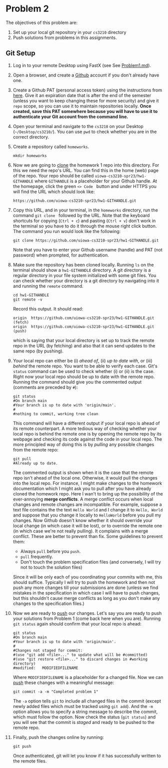 # Problem 2
The objectives of this problem are:
1. Set up your local git repository in your `cs3210`
   directory
2. Push solutions from problems in this assignments.

## Git Setup
1. Log in to your remote Desktop using FastX (see 
See [Problem1.md](./Problem1.md)).
2. Open a browser, and create a 
[Github](https:www.github.com) account if you don't already have one.
3. Create a Github PAT (personal access token) using
the instructions from [here](https://docs.github.com/en/authentication/keeping-your-account-and-data-secure/managing-your-personal-access-tokens#creating-a-personal-access-token-classic). Give it an expiration date that is
after the end of the semester (unless you want to keep
changing these for more security) and give it `repo` 
scope, so you can use it to maintain repositories locally. **Once created, save this PAT somewhere because 
you will have to use it to authenticate your Git account 
from the command line.**
4. Open your terminal and navigate to the `cs3210`
on your Desktop (`~/Desktop/cs3210/`). You can
use `pwd` to check whether you are in the correct
directory.
5. Create a repository called `homeworks`.
    ```
    mkdir homeworks
    ```
6. Now we are going to [clone](./README.md#octocat-cloning) the homework 1 repo
into this directory. For this we need the repo's URL.
You can find this in the home (web) page of the repo.
Your repo should be called 
`uiowa-cs3210-spr23/hw1-GITHANDLE` where `GITHANDLE`
is a placeholder for your Github handle. At the homepage,
click the green `<> Code ` button and under HTTPS you
will find the URL which should look like:
    ```
    https://github.com/uiowa-cs3210-spr23/hw1-GITHANDLE.git
    ```
7. Copy this URL, and in your terminal, in the `homeworks`
directory, run the command `git clone ` followed by 
the URL. Note that the keyboard shortcuts for copying
(`Ctrl + c`) and pasting (`Ctrl + v`) don't work in 
the terminal so you have to do it through the mouse
right click button. The command you run 
would look like the following:
    ```
    git clone https://github.com/uiowa-cs3210-spr23/hw1-GITHANDLE.git
    ```
    Note that you have to enter your Github username (handle) and PAT (not password) when prompted, 
    for authentication.
8. Make sure the repository has been cloned locally. Running `ls` on the terminal should show a `hw1-GITHANDLE` directory. A git directory is a regular
directory in your file system initialized with some 
git files. You can check whether your directory is a 
git directory by navigating into it and running the 
`remote` command.
    ```
    cd hw1-GITHANDLE
    git remote -v
    ```
    Record this output. It should read:
    ```
    origin	https://github.com/uiowa-cs3210-spr23/hw1-GITHANDLE.git (fetch)
    origin	https://github.com/uiowa-cs3210-spr23/hw1-GITHANDLE.git (push)

    ```
    which is saying that your local directory is set up to track the remote repo in the URL (by fetching) and also that it can send updates to 
    the same repo (by pushing).
9. Your local repo can either be (i) *ahead of*, 
   (ii) *up to date with*, or (iii) *behind* the 
   remote repo. You want to be able to verify each 
   case. Git's `status` command can be used to 
   check whether (i) or (ii) is the case. Right
   now your local repo should be up to date with
   the remote repo. Running the command should
   give you the commented output (comments are 
   preceded by `#`):
   ```
   git status
   #On branch main
   #Your branch is up to date with 'origin/main'.
   #
   #nothing to commit, working tree clean
   ``` 
   This command will have a different output if your
   local repo is ahead of its remote counterpart.
   A more tedious way of checking whether your local repo
   is behind the remote one is by opening the remote
   repo by its webpage and checking its code against
   the code in your local repo. The more principled
   way of doing this is by *pulling* any possible
   changes from the remote repo:
   ```
   git pull
   #Already up to date.
   ```
   The commented output is shown when it is the case
   that the remote repo isn't ahead of the local one.
   Otherwise, it would pull the changes into
   the local repo. For instance, I might make 
   changes to the homework documentation which I might
   ask you to pull after you have already cloned the 
   homework repo. Here I wan't to bring up the 
   possibility of the ever-annoying **merge conflicts**.
   A merge conflict occurs when local changes and 
   remote changes are incompatible. For example,
   suppose a text file contains the the text 
   `Hello World` and I change it to `Hello, World`
   and suppose that you change it locally to
   `HelloWorld` before you pull my changes. Now Github
   doesn't know whether it should override your local
   change (in which case it will be lost), or to 
   override the remote one (in which case we're
   not really pulling). It complains with a 
   merge conflict. These are better to prevent
   than fix. Some guidelines to prevent them:
   * Always `pull` before you `push`.
   * `pull` frequently.
   * Don't touch the problem specification files 
     (and conversely, I will try not to touch the 
     solution files)
   
   Since it will be only each of you coordinating your 
   commits with me, this should suffice. Typically
   I will try to push the homework and then 
   not push any more changes till your submissions
   are done (unless we find mistakes in the
   specification in which case I will have to push
   changes, but this shouldn't cause merge
   conflicts as long as you don't make any changes
   to the specification files.)

10. Now we are ready to 
    [push](./README.md#octocat-committing-and-pushing) our changes. Let's say you are ready to push your 
    solutions from Problem 1 (come back here when you are). Running `git status` again should confirm that your local repo is ahead:
    ```
    git status
    #On branch main
    #Your branch is up to date with 'origin/main'.
    #
    #Changes not staged for commit:
    #(use "git add <file>..." to update what will be #committed)
    #(use "git restore <file>..." to discard changes in #working directory)
    #modified:   MODIFIEDFILENAME
    ```
    Where `MODIFIEDFILENAME` is a placeholder for a changed file. Now we can [push](./README.md#octocat-committing-and-pushing) these changes with a meaningful message:
    ```
    git commit -a -m "Completed problem 1" 
    ```
    The `-a` option tells `git` to include all changed
    files in the commit (except newly added files which
    must be tracked using `git add`). And the `-m` option
    allows you to specify a string message to describe 
    the commit, which must follow the option. Now check
    the status (`git status`) and you will see that
    the commit is *staged* and ready to be pushed to 
    the remote repo.
11. Finally, push the changes online by running:
    ```
    git push
    ```
    Once authenticated, git will let you know if it
    has successfully written to the remote files.